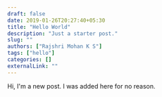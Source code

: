 ```yaml
---
draft: false
date: 2019-01-26T20:27:40+05:30
title: "Hello World"
description: "Just a starter post."
slug: ""
authors: ["Rajshri Mohan K S"]
tags: ["hello"]
categories: []
externalLink: ""
---
```


Hi, I'm a new post. I was added here for no reason.
